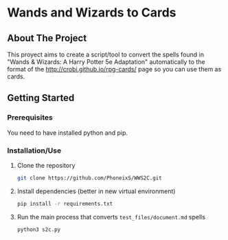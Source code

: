 # Wands and Wizards to Cards

## About The Project

This proyect aims to create a script/tool to convert the spells found in "Wands & Wizards: A Harry Potter 5e Adaptation" automatically to the format of the http://crobi.github.io/rpg-cards/ page so you can use them as cards.

## Getting Started

### Prerequisites

You need to have installed python and pip.

### Installation/Use

1. Clone the repository
   ```sh
   git clone https://github.com/PhoneixS/WWS2C.git
   ```
2. Install dependencies (better in new virtual environment)
   ```sh
   pip install -r requirements.txt
   ```
3. Run the main process that converts `test_files/document.md` spells
   ```sh
   python3 s2c.py
   ```